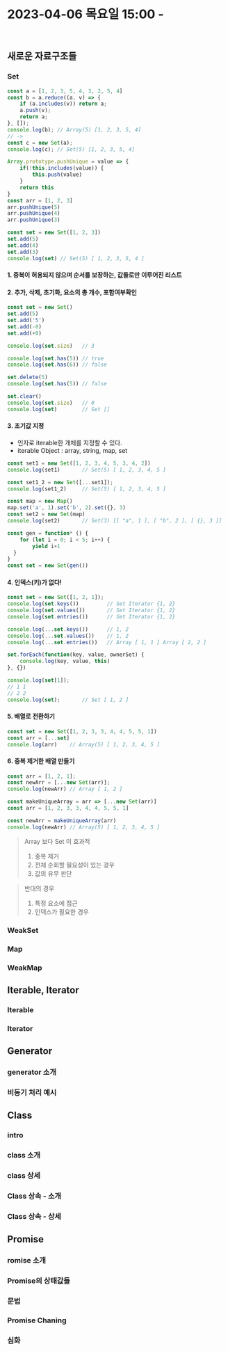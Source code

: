 # 2023-04-06 목요일 15:00 - 

```javascript
```
```javascript
```

## 새로운 자료구조들

### Set

```javascript
const a = [1, 2, 3, 5, 4, 3, 2, 5, 4]
const b = a.reduce((a, v) => {
    if (a.includes(v)) return a;
    a.push(v);
    return a;
}, []);
console.log(b); // Array(5) [1, 2, 3, 5, 4]
// ->
const c = new Set(a);
console.log(c); // Set(5) [1, 2, 3, 5, 4]
```

```js
Array.prototype.pushUnique = value => {
    if(!this.includes(value)) {
        this.push(value)
    }
    return this
}
const arr = [1, 2, 3]
arr.pushUnique(5)
arr.pushUnique(4)
arr.pushUnique(3)
```

```js
const set = new Set([1, 2, 3])
set.add(5)
set.add(4)
set.add(3)
console.log(set) // Set(5) [ 1, 2, 3, 5, 4 ]
```

#### 1. 중복이 허용되지 않으며 순서를 보장하는, 값들로만 이루어진 리스트
#### 2. 추가, 삭제, 초기화, 요소의 총 개수, 포함여부확인

```js
const set = new Set()
set.add(5)
set.add('5')
set.add(-0)
set.add(+0)

console.log(set.size)   // 3

console.log(set.has(5)) // true
console.log(set.has(6)) // false

set.delete(5)
console.log(set.has(5)) // false

set.clear()
console.log(set.size)   // 0
console.log(set)        // Set []
```

#### 3. 초기값 지정

- 인자로 iterable한 개체를 지정할 수 있다.
- iterable Object : array, string, map, set

```js
const set1 = new Set([1, 2, 3, 4, 5, 3, 4, 2])
console.log(set1)       // Set(5) [ 1, 2, 3, 4, 5 ]

const set1_2 = new Set([...set1]);
console.log(set1_2)     // Set(5) [ 1, 2, 3, 4, 5 ]

const map = new Map()
map.set('a', 1).set('b', 2).set({}, 3)
const set2 = new Set(map)
console.log(set2)       // Set(3) [[ "a", 1 ], [ "b", 2 ], [ {}, 3 ]]

const gen = function* () {
	for (let i = 0; i < 5; i++) {
		yield i+1
  }
}
const set = new Set(gen())
```

#### 4. 인덱스(키)가 없다!

```js
const set = new Set([1, 2, 1]);
console.log(set.keys())         // Set Iterator {1, 2}
console.log(set.values())       // Set Iterator {1, 2}
console.log(set.entries())      // Set Iterator {1, 2}

console.log(...set.keys())      // 1, 2
console.log(...set.values())    // 1, 2
console.log(...set.entries())   // Array [ 1, 1 ] Array [ 2, 2 ]

set.forEach(function(key, value, ownerSet) {
    console.log(key, value, this)
}, {})

console.log(set[1]);
// 1 1 
// 2 2
console.log(set);       // Set [ 1, 2 ]
```

#### 5. 배열로 전환하기

```js
const set = new Set([1, 2, 3, 3, 4, 4, 5, 5, 1])
const arr = [...set]
console.log(arr)    // Array(5) [ 1, 2, 3, 4, 5 ]
```

#### 6. 중복 제거한 배열 만들기

```js
const arr = [1, 2, 1];
const newArr = [...new Set(arr)];
console.log(newArr) // Array [ 1, 2 ]

const makeUniqueArray = arr => [...new Set(arr)]
const arr = [1, 2, 3, 3, 4, 4, 5, 5, 1]

const newArr = makeUniqueArray(arr)
console.log(newArr) // Array(5) [ 1, 2, 3, 4, 5 ]
```

> Array 보다 Set 이 효과적
> 1. 중복 제거
> 2. 전체 순회할 필요성이 있는 경우
> 3. 값의 유무 판단

> 반대의 경우
> 1. 특정 요소에 접근
> 2. 인덱스가 필요한 경우


### WeakSet
### Map
### WeakMap

## Iterable, Iterator
### Iterable
### Iterator

## Generator
### generator 소개
### 비동기 처리 예시

## Class
### intro
### class 소개
### class 상세
### Class 상속 - 소개
### Class 상속 - 상세

## Promise
### romise 소개
### Promise의 상태값들
### 문법
### Promise Chaning
### 심화